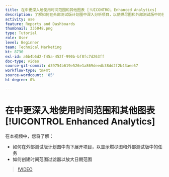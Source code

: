 ```yaml
---
title: 在中更深入地使用时间范围和其他图表 [!UICONTROL Enhanced Analytics]
description: 了解如何在外部测试版计划图中深入分析项目，以使燃尽图和外部测试版中的任务图显示在Workfront中。
activity: use
feature: Reports and Dashboards
thumbnail: 335048.png
type: Tutorial
role: User
level: Beginner
team: Technical Marketing
kt: 8730
exl-id: a6b4b6d2-f45a-452f-990b-bf8fc7d263ff
doc-type: video
source-git-commit: d39754b619e526e1a869deedb38dd2f2b43aee57
workflow-type: tm+mt
source-wordcount: '85'
ht-degree: 0%

---
```


# 在中更深入地使用时间范围和其他图表 [!UICONTROL Enhanced Analytics]

在本视频中，您将了解：

* 如何在外部测试版计划图中向下展开项目，以显示燃尽图和外部测试版中的任务
* 如何创建时间范围过滤器以放大日期范围

>[!VIDEO](https://video.tv.adobe.com/v/335048/?quality=12)
